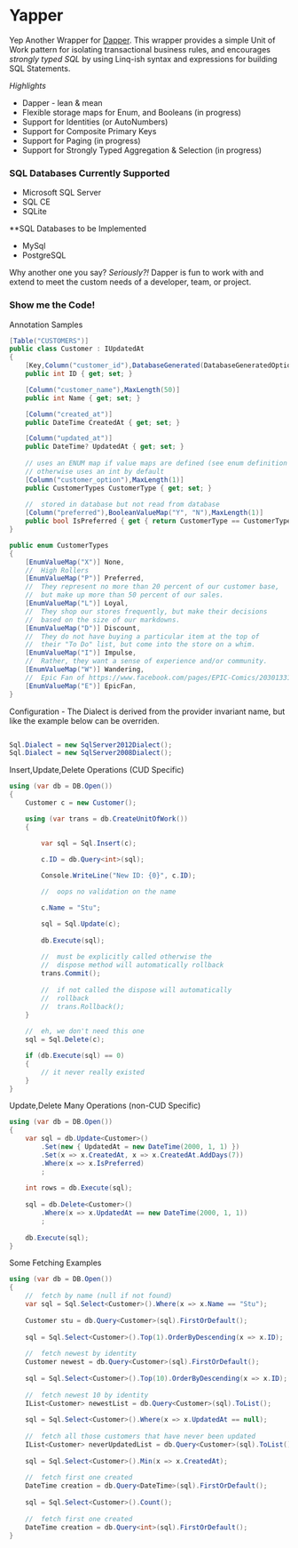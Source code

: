 # Yapper

Yep Another Wrapper for [Dapper](https://github.com/StackExchange/dapper-dot-net).  This
wrapper provides a simple Unit of Work pattern for isolating transactional business rules,
and encourages _strongly typed SQL_ by using Linq-ish syntax and expressions for building
SQL Statements.


_Highlights_

-	Dapper - lean & mean
-	Flexible storage maps for Enum, and Booleans (in progress)
-	Support for Identities (or AutoNumbers)
-	Support for Composite Primary Keys
-	Support for Paging (in progress)
-	Support for Strongly Typed Aggregation & Selection (in progress)


### SQL Databases Currently Supported

-	Microsoft SQL Server
-	SQL CE
-	SQLite


**SQL Databases to be Implemented
-	MySql
-	PostgreSQL


Why another one you say?  _Seriously?!_ Dapper is fun to work with and extend to 
meet the custom needs of a developer, team, or project.

### Show me the Code!

Annotation Samples

``` csharp
[Table("CUSTOMERS")]
public class Customer : IUpdatedAt
{
	[Key,Column("customer_id"),DatabaseGenerated(DatabaseGeneratedOption.Identity)]
	public int ID { get; set; }

	[Column("customer_name"),MaxLength(50)]
	public int Name { get; set; }

	[Column("created_at")]
	public DateTime CreatedAt { get; set; }

	[Column("updated_at")]
	public DateTime? UpdatedAt { get; set; }
	
	// uses an ENUM map if value maps are defined (see enum definition below)
	// otherwise uses an int by default
	[Column("customer_option"),MaxLength(1)]
	public CustomerTypes CustomerType { get; set; }
	
	//	stored in database but not read from database
	[Column("preferred"),BooleanValueMap("Y", "N"),MaxLength(1)]
	public bool IsPreferred { get { return CustomerType == CustomerTypes.Preferred; } }
}

public enum CustomerTypes
{
	[EnumValueMap("X")] None,
	//	High Rollers
	[EnumValueMap("P")] Preferred,
	//	They represent no more than 20 percent of our customer base,
	//	but make up more than 50 percent of our sales.
	[EnumValueMap("L")] Loyal,
	//	They shop our stores frequently, but make their decisions
	//	based on the size of our markdowns.
	[EnumValueMap("D")] Discount,
	//	They do not have buying a particular item at the top of
	//	their "To Do" list, but come into the store on a whim.
	[EnumValueMap("I")] Impulse,
	//	Rather, they want a sense of experience and/or community.
	[EnumValueMap("W")] Wandering,
	//	Epic Fan of https://www.facebook.com/pages/EPIC-Comics/203013316384299
	[EnumValueMap("E")] EpicFan,
}
```

Configuration - The Dialect is derived from the provider invariant name, but like the 
example below can be overriden.

``` csharp

Sql.Dialect = new SqlServer2012Dialect();
Sql.Dialect = new SqlServer2008Dialect();

```

Insert,Update,Delete Operations (CUD Specific)

``` csharp
using (var db = DB.Open())
{
	Customer c = new Customer();

	using (var trans = db.CreateUnitOfWork())
	{

		var sql = Sql.Insert(c);
		
		c.ID = db.Query<int>(sql);

		Console.WriteLine("New ID: {0}", c.ID);

		//	oops no validation on the name

		c.Name = "Stu";

		sql = Sql.Update(c);
		
		db.Execute(sql);
	
		//	must be explicitly called otherwise the 
		//	dispose method will automatically rollback
		trans.Commit();
		
		//	if not called the dispose will automatically
		//	rollback
		//	trans.Rollback();
	}
	
	//	eh, we don't need this one
	sql = Sql.Delete(c);

	if (db.Execute(sql) == 0)
	{
		// it never really existed
	}
}
```

Update,Delete Many Operations (non-CUD Specific)

``` csharp
using (var db = DB.Open())
{
	var sql = db.Update<Customer>()
		.Set(new { UpdatedAt = new DateTime(2000, 1, 1) })
		.Set(x => x.CreatedAt, x => x.CreatedAt.AddDays(7))
		.Where(x => x.IsPreferred)
		;
	
	int rows = db.Execute(sql);
	
	sql = db.Delete<Customer>()
		.Where(x => x.UpdatedAt == new DateTime(2000, 1, 1))
		;
		
	db.Execute(sql);
}
```

Some Fetching Examples

``` csharp
using (var db = DB.Open())
{
	//	fetch by name (null if not found)
	var sql = Sql.Select<Customer>().Where(x => x.Name == "Stu");
	
	Customer stu = db.Query<Customer>(sql).FirstOrDefault();
	
	sql = Sql.Select<Customer>().Top(1).OrderByDescending(x => x.ID);
	
	//	fetch newest by identity
	Customer newest = db.Query<Customer>(sql).FirstOrDefault();
	
	sql = Sql.Select<Customer>().Top(10).OrderByDescending(x => x.ID);
	
	//	fetch newest 10 by identity
	IList<Customer> newestList = db.Query<Customer>(sql).ToList();
	
	sql = Sql.Select<Customer>().Where(x => x.UpdatedAt == null);
	
	//	fetch all those customers that have never been updated
	IList<Customer> neverUpdatedList = db.Query<Customer>(sql).ToList();
	
	sql = Sql.Select<Customer>().Min(x => x.CreatedAt);
	
	//	fetch first one created
	DateTime creation = db.Query<DateTime>(sql).FirstOrDefault();
	
	sql = Sql.Select<Customer>().Count();
	
	//	fetch first one created
	DateTime creation = db.Query<int>(sql).FirstOrDefault();
}
```